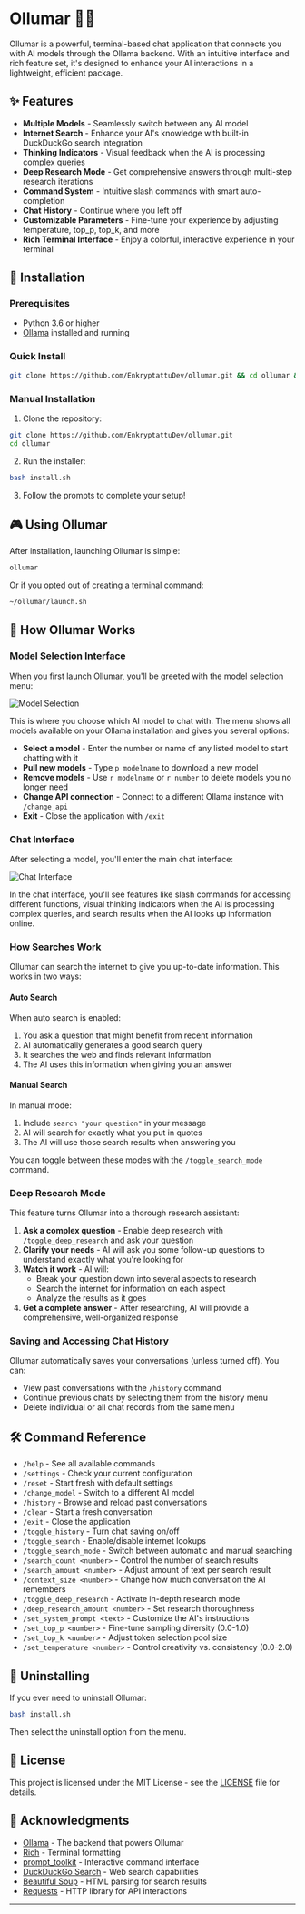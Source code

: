 # Ollumar 🤖💬

Ollumar is a powerful, terminal-based chat application that connects you with AI models through the Ollama backend. With an intuitive interface and rich feature set, it's designed to enhance your AI interactions in a lightweight, efficient package.

## ✨ Features

- **Multiple Models** - Seamlessly switch between any AI model
- **Internet Search** - Enhance your AI's knowledge with built-in DuckDuckGo search integration
- **Thinking Indicators** - Visual feedback when the AI is processing complex queries
- **Deep Research Mode** - Get comprehensive answers through multi-step research iterations
- **Command System** - Intuitive slash commands with smart auto-completion
- **Chat History** - Continue where you left off
- **Customizable Parameters** - Fine-tune your experience by adjusting temperature, top_p, top_k, and more
- **Rich Terminal Interface** - Enjoy a colorful, interactive experience in your terminal

## 🚀 Installation

### Prerequisites

- Python 3.6 or higher
- [Ollama](https://ollama.com) installed and running

### Quick Install

```bash
git clone https://github.com/EnkryptattuDev/ollumar.git && cd ollumar && chmod +x install.sh && ./install.sh
```

### Manual Installation

1. Clone the repository:
```bash
git clone https://github.com/EnkryptattuDev/ollumar.git
cd ollumar
```

2. Run the installer:
```bash
bash install.sh
```

3. Follow the prompts to complete your setup!

## 🎮 Using Ollumar

After installation, launching Ollumar is simple:

```bash
ollumar
```

Or if you opted out of creating a terminal command:

```bash
~/ollumar/launch.sh
```

## 🧠 How Ollumar Works

### Model Selection Interface

When you first launch Ollumar, you'll be greeted with the model selection menu:

![Model Selection](images/model-menu.png)

This is where you choose which AI model to chat with. The menu shows all models available on your Ollama installation and gives you several options:

- **Select a model** - Enter the number or name of any listed model to start chatting with it
- **Pull new models** - Type `p modelname` to download a new model
- **Remove models** - Use `r modelname` or `r number` to delete models you no longer need
- **Change API connection** - Connect to a different Ollama instance with `/change_api`
- **Exit** - Close the application with `/exit`

### Chat Interface

After selecting a model, you'll enter the main chat interface:

![Chat Interface](images/chat.png)

In the chat interface, you'll see features like slash commands for accessing different functions, visual thinking indicators when the AI is processing complex queries, and search results when the AI looks up information online.

### How Searches Work

Ollumar can search the internet to give you up-to-date information. This works in two ways:

#### Auto Search
When auto search is enabled:
1. You ask a question that might benefit from recent information
2. AI automatically generates a good search query
3. It searches the web and finds relevant information
4. The AI uses this information when giving you an answer

#### Manual Search
In manual mode:
1. Include `search "your question"` in your message
2. AI will search for exactly what you put in quotes
3. The AI will use those search results when answering you

You can toggle between these modes with the `/toggle_search_mode` command.

### Deep Research Mode

This feature turns Ollumar into a thorough research assistant:

1. **Ask a complex question** - Enable deep research with `/toggle_deep_research` and ask your question
2. **Clarify your needs** - AI will ask you some follow-up questions to understand exactly what you're looking for
3. **Watch it work** - AI will:
   - Break your question down into several aspects to research
   - Search the internet for information on each aspect
   - Analyze the results as it goes
4. **Get a complete answer** - After researching, AI will provide a comprehensive, well-organized response

### Saving and Accessing Chat History

Ollumar automatically saves your conversations (unless turned off). You can:
- View past conversations with the `/history` command
- Continue previous chats by selecting them from the history menu
- Delete individual or all chat records from the same menu

## 🛠️ Command Reference

- `/help` - See all available commands
- `/settings` - Check your current configuration
- `/reset` - Start fresh with default settings
- `/change_model` - Switch to a different AI model
- `/history` - Browse and reload past conversations
- `/clear` - Start a fresh conversation
- `/exit` - Close the application
- `/toggle_history` - Turn chat saving on/off
- `/toggle_search` - Enable/disable internet lookups
- `/toggle_search_mode` - Switch between automatic and manual searching
- `/search_count <number>` - Control the number of search results
- `/search_amount <number>` - Adjust amount of text per search result
- `/context_size <number>` - Change how much conversation the AI remembers
- `/toggle_deep_research` - Activate in-depth research mode
- `/deep_research_amount <number>` - Set research thoroughness
- `/set_system_prompt <text>` - Customize the AI's instructions
- `/set_top_p <number>` - Fine-tune sampling diversity (0.0-1.0)
- `/set_top_k <number>` - Adjust token selection pool size
- `/set_temperature <number>` - Control creativity vs. consistency (0.0-2.0)

## 🧹 Uninstalling

If you ever need to uninstall Ollumar:

```bash
bash install.sh
```

Then select the uninstall option from the menu.

## 📜 License

This project is licensed under the MIT License - see the [LICENSE](LICENSE) file for details.

## 👏 Acknowledgments

- [Ollama](https://github.com/ollama/ollama) - The backend that powers Ollumar
- [Rich](https://github.com/Textualize/rich) - Terminal formatting
- [prompt_toolkit](https://github.com/prompt-toolkit/python-prompt-toolkit) - Interactive command interface
- [DuckDuckGo Search](https://github.com/deedy5/duckduckgo_search) - Web search capabilities
- [Beautiful Soup](https://www.crummy.com/software/BeautifulSoup/) - HTML parsing for search results
- [Requests](https://requests.readthedocs.io/) - HTTP library for API interactions
---
